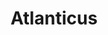 ---
title: Atlanticus
description: A organization that wanted a full re-design in wordpress using Timber.
icon: atlanticus/icon.png
logo: atlanticus/logo.png
preview: atlanticus/preview.png
link: https://www.atlanticus.com/
tags: [wordpress, timber, re-design]
created_at: 2019-02-15
---
